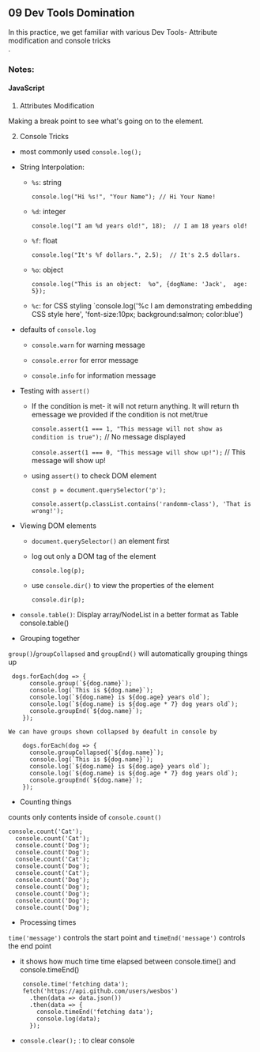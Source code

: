 ## 09 Dev Tools Domination
In this practice, we get familiar with various Dev Tools- Attribute modification and console tricks<br/>
.

### Notes:
#### JavaScript
1. Attributes Modification

Making a break point to see what's going on to the element.

2. Console Tricks
  - most commonly used `console.log();`
  - String Interpolation:
    - `%s`: string

      `console.log("Hi %s!", "Your Name"); // Hi Your Name!`

    - `%d`: integer

      `console.log("I am %d years old!", 18);  // I am 18 years old!`
    - `%f`: float

      `console.log("It's %f dollars.", 2.5);  // It's 2.5 dollars.`

    - `%o`: object

      `console.log("This is an object:  %o", {dogName: 'Jack',  age: 5});`

    - `%c`: for CSS styling
      `console.log('%c I am demonstrating embedding CSS style here', 'font-size:10px; background:salmon; color:blue')

- defaults of `console.log`
  - `console.warn` for warning message    

  - `console.error` for error message  

  - `console.info` for information message
   

- Testing with `assert()`
  - If the condition is met- it will not return anything. It will return th emessage we provided if the condition is not met/true

    `console.assert(1 === 1, "This message will not show as condition is true");` // No message displayed  

    `console.assert(1 === 0, "This message will show up!");` // This message will show up!

  - using `assert()` to check DOM element

    ```
    const p = document.querySelector('p');

    console.assert(p.classList.contains('randomm-class'), 'That is wrong!');
    ```


- Viewing DOM elements
  - `document.querySelector()` an element first
  - log out only a DOM tag of the element

    `console.log(p);`

  - use `console.dir()` to view the properties of the element

    `console.dir(p);`



- `console.table()`: Display array/NodeList in a better format as Table console.table()
 
- Grouping together

`group()`/`groupCollapsed` and `groupEnd()` will automatically grouping things up

```
 dogs.forEach(dog => {
      console.group(`${dog.name}`);
      console.log(`This is ${dog.name}`);
      console.log(`${dog.name} is ${dog.age} years old`);
      console.log(`${dog.name} is ${dog.age * 7} dog years old`);
      console.groupEnd(`${dog.name}`);
    });
``` 

    We can have groups shown collapsed by deafult in console by
```
    dogs.forEach(dog => {
      console.groupCollapsed(`${dog.name}`);
      console.log(`This is ${dog.name}`);
      console.log(`${dog.name} is ${dog.age} years old`);
      console.log(`${dog.name} is ${dog.age * 7} dog years old`);
      console.groupEnd(`${dog.name}`);
    });
```

- Counting things

counts only contents inside of `console.count()`

  ```
  console.count('Cat');
    console.count('Cat');
    console.count('Dog');
    console.count('Dog');
    console.count('Cat');
    console.count('Dog');
    console.count('Cat');
    console.count('Dog');
    console.count('Dog');
    console.count('Dog');
    console.count('Dog');
    console.count('Dog');
  ```

- Processing times

`time('message')` controls the start point and `timeEnd('message')` controls the end point
- it shows how much time time elapsed between console.time() and console.timeEnd()
```
    console.time('fetching data');
    fetch('https://api.github.com/users/wesbos')
      .then(data => data.json())
      .then(data => {
        console.timeEnd('fetching data');
        console.log(data);
      });

```

- `console.clear();` : to clear console 

